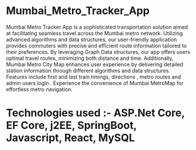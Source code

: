 # Mumbai_Metro_Tracker_App

Mumbai Metro Tracker App is a sophisticated transportation solution aimed at facilitating seamless travel across the Mumbai metro network. Utilizing advanced algorithms and data structures, our user-friendly application provides commuters with precise and efficient route information tailored to their preferences. By leveraging Graph Data structures, our app offers users optimal travel routes, minimizing both distance and time. Additionally, Mumbai Metro City Map enhances user experience by delivering detailed station information through different algorithms and data structures. Features include first and last train timings, directions , metro routes and admin users login . Experience the convenience of Mumbai MetroMap for effortless metro navigation.

# Technologies used :- ASP.Net Core, EF Core, j2EE, SpringBoot, Javascript, React, MySQL
